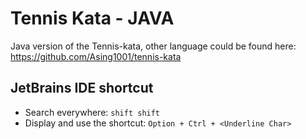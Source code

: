 # Tennis Kata - JAVA

Java version of the Tennis-kata, other language could be found here: https://github.com/Asing1001/tennis-kata

## JetBrains IDE shortcut

- Search everywhere: `shift shift`
- Display and use the shortcut: `Option + Ctrl + <Underline Char>`

